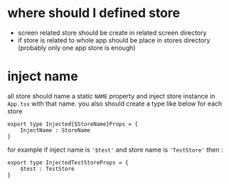 # where should I defined store
 * screen related store should be create in related screen directory
 * if store is related to whole app should be place in stores directory (probably only one app store is enough)

# inject name
all store should name a static `NAME` property and inject store instance in `App.tsx` with that name.
you also should create a type like below for each store

```
export type Injected{$StoreName}Props = {
    InjectName : StoreName
} 
```
for example if inject name is `'$test'` and store name is  `'TestStore'` then :  
```
export type InjectedTestStoreProps = {
    $test : TestStore
} 
```